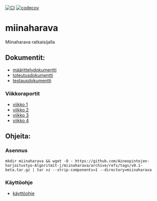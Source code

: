 [![CI](https://github.com/Aineopintojen-harjoitustyo-Algoritmit-j/miinaharava/actions/workflows/auto.yml/badge.svg)](https://github.com/Aineopintojen-harjoitustyo-Algoritmit-j/miinaharava/actions/workflows/auto.yml)
[![codecov](https://codecov.io/gh/Aineopintojen-harjoitustyo-Algoritmit-j/miinaharava/graph/badge.svg?token=KK71RE0U3O)](https://codecov.io/gh/Aineopintojen-harjoitustyo-Algoritmit-j/miinaharava)
# miinaharava
Miinaharava ratkaisijalla

## Dokumentit:
- [määrittelydokumentti](doc/m%C3%A4%C3%A4rittelydokumentti.pdf)
- [toteutusdokumentti](doc/toteutusdokumentti.pdf)
- [testausdokumentti](doc/testausdokumentti.pdf)

### Viikkoraportit
- [viikko 1](doc/viikkoraportti1.pdf)
- [viikko 2](doc/viikkoraportti2.pdf)
- [viikko 3](doc/viikkoraportti3.pdf)
- [viikko 4](doc/viikkoraportti4.pdf)
  
## Ohjeita:

### Asennus
`mkdir miinaharava && wget -O - https://github.com/Aineopintojen-harjoitustyo-Algoritmit-j/miinaharava/archive/refs/tags/v0.1-beta.tar.gz | tar xz --strip-components=1 --directory=miinaharava`

### Käyttöohje
- [käyttöohje](doc/käyttöohje.pdf)
